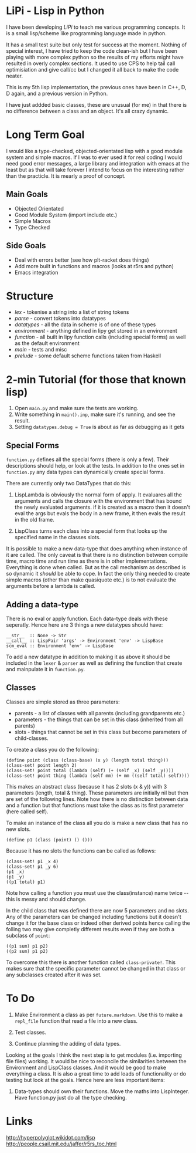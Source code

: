 LiPi - Lisp in Python
====

I have been developing *LiPi* to teach me various programming concepts. It is a small lisp/scheme like programming language made in python.

It has a small test suite but only test for success at the moment. Nothing of special interest, I have tried to keep the code clean-ish but I have been playing with more complex python so the results of my efforts might have resulted in overly complex sections. It used to use CPS to help tail call optimisiation and give call/cc but I changed it all back to make the code neater.

This is my 5th lisp implementation, the previous ones have been in C++, D, D again, and a previous version in Python.

I have just addded basic classes, these are unusual (for me) in that there is no difference between a class and an object. It's all crazy dynamic. 

Long Term Goal
=============

I would like a type-checked, objected-orientated lisp with a good module system and simple macros. If I was to ever used it for real coding I would need good error messages, a large library and integration with emacs at the least but as that will take forever I intend to focus on the interesting rather than the practicle. It is mearly a proof of concept. 

Main Goals
----

 + Objected Orientated 
 + Good Module System (import include etc.)
 + Simple Macros
 + Type Checked

Side Goals
----

 - Deal with errors better (see how plt-racket does things)
 - Add more built in functions and macros (looks at r5rs and python)
 - Emacs integration

Structure
====

 + *lex* - tokenise a string into a list of string tokens
 + *parse* - convert tokens into datatypes
 + *datatypes* - all the data in scheme is of one of these types
 + *environment* - anything defined in lipy get stored in an environment
 + *function* - all built in lipy function calls (including special forms) as well as the default environment
 + *main* - tests and misc
 + *prelude* - some default scheme functions taken from Haskell

2-min Tutorial (for those that known lisp)
====

1. Open `main.py` and make sure the tests are working.
2. Write something in `main().inp`, make sure it's running, and see the result.
3. Setting `datatypes.debug = True` is about as far as debugging as it gets

Special Forms
----

`function.py` defines all the special forms (there is only a few). Their descriptions should help, or look at the tests. In addition to the ones set in `function.py` any data types can dynamically create special forms. 

There are currently only two DataTypes that do this: 

 1. LispLambda is obviously the normal form of apply. It evaluares all the arguments and calls the closure with the environment that has bound the newly evaluated arguments. if it is created as a macro then it doesn't eval the args but evals the body in a new frame, it then evals the result in the old frame. 

 2. LispClass turns each class into a special form that looks up the specified name in the classes slots.

It is possible to make a new data-type that does anything when instance of it are called. The only caveat is that there is no distinction between compile time, macro time and run time as there is in other implementations. Everything is done when called. But as the call mechanism as described is so dynamic it *should* be able to cope. In fact the only thing needed to create simple macros (other than make quasiquote etc.) is to not evaluate the arguments before a lambda is called. 


Adding a data-type
----

There is no eval or apply function. Each data-type deals with these seperatly. Hence here are 3 things a new datatypes should have:

    __str__  :: None -> Str
    __call__ :: LispPair 'args' -> Environment 'env' -> LispBase
    scm_eval :: Environment 'env' -> LispBase

To add a new datatype in addition to making it as above it should be included in the `lexer` & `parser` as well as defining the function that create and mainpulate it in `function.py`.

Classes
----

Classes are simple stored as three parameters:

 + parents - a list of classes with all parents (including grandparents etc.)
 + parameters - the things that can be set in this class (inherited from all parents)
 + slots - things that cannot be set in this class but become parameters of child-classes.

To create a class you do the following:
                                                                            
    (define point (class (class-base) (x y) (length total thing)))          
    (class-set! point length 2)                                             
    (class-set! point total (lambda (self) (+ (self _x) (self _y))))        
    (class-set! point thing (lambda (self mm) (+ mm ((self total) self))))  

This makes an abstract class (because it has 2 slots (x & y)) with 3 parameters (length, total & thing). These parameters are initially nil but then are set of the following lines. Note how there is no distinction between data and a function but that functions must take the class as its first parameter (here called self). 

To make an instance of the class all you do is make a new class that has no new slots. 

    (define p1 (class (point) () ()))

Because it has no slots the functions can be called as follows:

    (class-set! p1 _x 4)
    (class-set! p1 _y 6)
    (p1 _x)
    (p1 _y)
    ((p1 total) p1)

Note how calling a function you must use the class(instance) name twice -- this is messy and should change. 

In the child class that was defined there are now 5 parameters and no slots. Any of the parameters can be changed including functions but it doesn't change it for the base class or indeed other derived points hence calling the folling two may give completly different results even if they are both a subclass of `point`:

    ((p1 sum) p1 p2)
    ((p2 sum) p1 p2)

To overcome this there is another function called `class-private!`. This makes sure that the specific parameter cannot be changed in that class or any subclasses created after it was set. 


To Do
=====

1. Make Environment a class as per `future.markdown`. Use this to make a `repl_file` function that read a file into a new class.

2. Test classes.

3. Continue planning the adding of data types. 

Looking at the goals I think the next step is to get modules (i.e. importing file files) working. It would be nice to reconcile the similarities between the Environment and LispClass classes. And it would be good to make everything a class. It is also a great time to add loads of functionality or do testing but look at the goals. Hence here are less important items:

1. Data-types should own their functions. Move the maths into LispInteger. Have function.py just do all the type checking. 

Links
====

http://hyperpolyglot.wikidot.com/lisp
http://people.csail.mit.edu/jaffer/r5rs_toc.html
